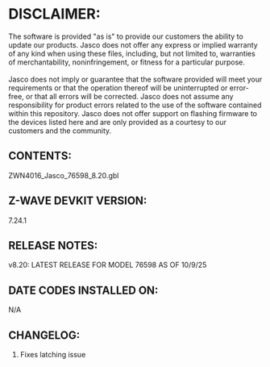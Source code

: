 # DISCLAIMER:
The software is provided "as is" to provide our customers the ability to update our products. Jasco does not offer any express or implied warranty of any kind when using these files, including, but not limited to, warranties of merchantability, noninfringement, or fitness for a particular purpose.<br>
<br>
Jasco does not imply or guarantee that the software provided will meet your requirements or that the operation thereof will be uninterrupted or error-free, or that all errors will be corrected. Jasco does not assume any responsibility for product errors related to the use of the software contained within this repository. Jasco does not offer support on flashing firmware to the devices listed here and are only provided as a courtesy to our customers and the community.

## CONTENTS:
ZWN4016_Jasco_76598_8.20.gbl

## Z-WAVE DEVKIT VERSION:
7.24.1

## RELEASE NOTES:
v8.20: LATEST RELEASE FOR MODEL 76598 AS OF 10/9/25

## DATE CODES INSTALLED ON:
N/A

## CHANGELOG:
1. Fixes latching issue
